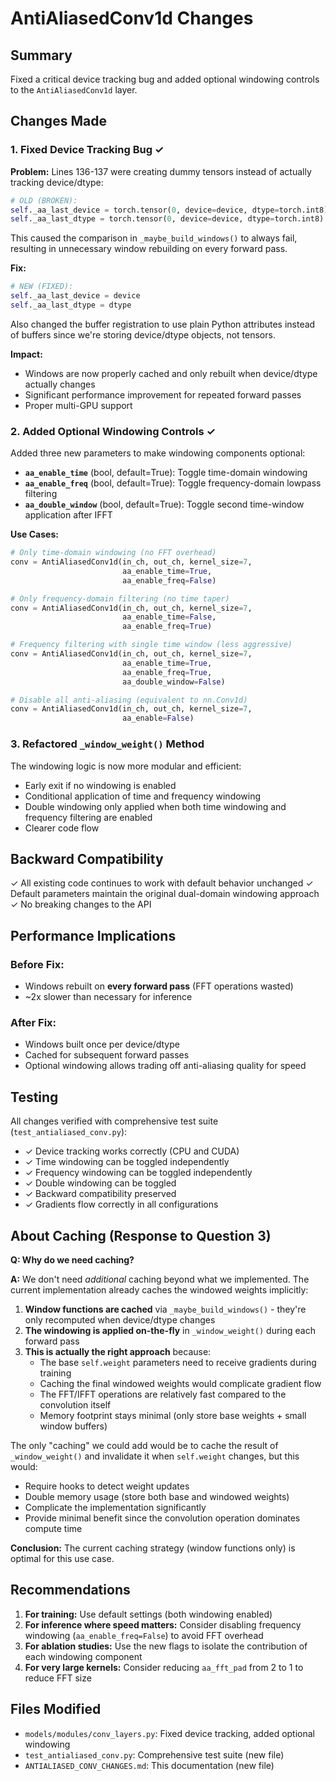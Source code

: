 # AntiAliasedConv1d Changes

## Summary

Fixed a critical device tracking bug and added optional windowing controls to the `AntiAliasedConv1d` layer.

## Changes Made

### 1. Fixed Device Tracking Bug ✓

**Problem:** Lines 136-137 were creating dummy tensors instead of actually tracking device/dtype:
```python
# OLD (BROKEN):
self._aa_last_device = torch.tensor(0, device=device, dtype=torch.int8)
self._aa_last_dtype = torch.tensor(0, device=device, dtype=torch.int8)
```

This caused the comparison in `_maybe_build_windows()` to always fail, resulting in unnecessary window rebuilding on every forward pass.

**Fix:**
```python
# NEW (FIXED):
self._aa_last_device = device
self._aa_last_dtype = dtype
```

Also changed the buffer registration to use plain Python attributes instead of buffers since we're storing device/dtype objects, not tensors.

**Impact:** 
- Windows are now properly cached and only rebuilt when device/dtype actually changes
- Significant performance improvement for repeated forward passes
- Proper multi-GPU support

### 2. Added Optional Windowing Controls ✓

Added three new parameters to make windowing components optional:

- **`aa_enable_time`** (bool, default=True): Toggle time-domain windowing
- **`aa_enable_freq`** (bool, default=True): Toggle frequency-domain lowpass filtering  
- **`aa_double_window`** (bool, default=True): Toggle second time-window application after IFFT

**Use Cases:**

```python
# Only time-domain windowing (no FFT overhead)
conv = AntiAliasedConv1d(in_ch, out_ch, kernel_size=7,
                         aa_enable_time=True,
                         aa_enable_freq=False)

# Only frequency-domain filtering (no time taper)
conv = AntiAliasedConv1d(in_ch, out_ch, kernel_size=7,
                         aa_enable_time=False,
                         aa_enable_freq=True)

# Frequency filtering with single time window (less aggressive)
conv = AntiAliasedConv1d(in_ch, out_ch, kernel_size=7,
                         aa_enable_time=True,
                         aa_enable_freq=True,
                         aa_double_window=False)

# Disable all anti-aliasing (equivalent to nn.Conv1d)
conv = AntiAliasedConv1d(in_ch, out_ch, kernel_size=7,
                         aa_enable=False)
```

### 3. Refactored `_window_weight()` Method

The windowing logic is now more modular and efficient:

- Early exit if no windowing is enabled
- Conditional application of time and frequency windowing
- Double windowing only applied when both time windowing and frequency filtering are enabled
- Clearer code flow

## Backward Compatibility

✓ All existing code continues to work with default behavior unchanged
✓ Default parameters maintain the original dual-domain windowing approach
✓ No breaking changes to the API

## Performance Implications

### Before Fix:
- Windows rebuilt on **every forward pass** (FFT operations wasted)
- ~2x slower than necessary for inference

### After Fix:
- Windows built once per device/dtype
- Cached for subsequent forward passes
- Optional windowing allows trading off anti-aliasing quality for speed

## Testing

All changes verified with comprehensive test suite (`test_antialiased_conv.py`):
- ✓ Device tracking works correctly (CPU and CUDA)
- ✓ Time windowing can be toggled independently
- ✓ Frequency windowing can be toggled independently
- ✓ Double windowing can be toggled
- ✓ Backward compatibility preserved
- ✓ Gradients flow correctly in all configurations

## About Caching (Response to Question 3)

**Q: Why do we need caching?**

**A:** We don't need *additional* caching beyond what we implemented. The current implementation already caches the windowed weights implicitly:

1. **Window functions are cached** via `_maybe_build_windows()` - they're only recomputed when device/dtype changes
2. **The windowing is applied on-the-fly** in `_window_weight()` during each forward pass
3. **This is actually the right approach** because:
   - The base `self.weight` parameters need to receive gradients during training
   - Caching the final windowed weights would complicate gradient flow
   - The FFT/IFFT operations are relatively fast compared to the convolution itself
   - Memory footprint stays minimal (only store base weights + small window buffers)

The only "caching" we could add would be to cache the result of `_window_weight()` and invalidate it when `self.weight` changes, but this would:
- Require hooks to detect weight updates
- Double memory usage (store both base and windowed weights)
- Complicate the implementation significantly
- Provide minimal benefit since the convolution operation dominates compute time

**Conclusion:** The current caching strategy (window functions only) is optimal for this use case.

## Recommendations

1. **For training:** Use default settings (both windowing enabled)
2. **For inference where speed matters:** Consider disabling frequency windowing (`aa_enable_freq=False`) to avoid FFT overhead
3. **For ablation studies:** Use the new flags to isolate the contribution of each windowing component
4. **For very large kernels:** Consider reducing `aa_fft_pad` from 2 to 1 to reduce FFT size

## Files Modified

- `models/modules/conv_layers.py`: Fixed device tracking, added optional windowing
- `test_antialiased_conv.py`: Comprehensive test suite (new file)
- `ANTIALIASED_CONV_CHANGES.md`: This documentation (new file)

